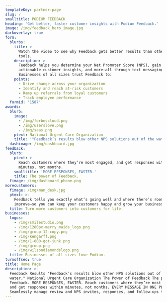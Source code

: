 ```yaml
---
templateKey: partner-page
slug: /
smalltitle: PODIUM FEEDBACK
heading: 'Get better, faster customer insights with Podium Feedback.'
image: /img/feedback_hero_image.jpg
darkoverlay: true
form:
  blurbs:
    title: >-
      Watch the video to see why Feedback gets better results than other NPS
      tools.
    description: >-
      Feedback helps you determine your Net Promoter Score (NPS), gain
      actionable customer insights, and more—all through text messaging.
      Businesses of all sizes trust Feedback to:
    points:
      - Drive change across your organization
      - Identify and reach at-risk customers
      - Ramp up referrals from loyal customers
      - Track employee performance
  formid: '1587'
awards:
  blurb:
    image:
      - /img/forbescloud.png
      - /img/userslove.png
      - /img/saas.png
    ptext: National Urgent Care Organization
    title: '"Feedback’s results blow other NPS solutions out of the water."'
  dashimage: /img/dashboard.jpg
feedback:
  blurb:
    ptext: >-
      Reach customers where they’re most engaged, and get responses within
      minutes, not months.
    smalltitle: 'MORE RESPONSES, FASTER.'
    title: The power of Feedback.
  fimage: /img/dashboard_phone.png
morecustomers:
  fimage: /img/man_desk.jpg
  ptext: >-
    Feedback tells you exactly what’s going well and where there’s room to
    improve—so you can keep your customers happy and grow your business.
  title: Turn more customers into customers for life.
businesses:
  logos:
    - /img/smilestudio.png
    - /img/1280px-merry_maids_logo.png
    - /img/group-12-copy.png
    - /img/kengarff.png
    - /img/1-800-got-junk.png
    - /img/group.png
    - /img/wilsondiamondslogo.png
  title: Businesses of all sizes love Podium.
turnoffseo: true
title: Home Page
description: >-
  Feedback Results "Feedback’s results blow other NPS solutions out of the
  water." National Urgent Care Organization The Power of Feedback The power of
  Feedback. MORE RESPONSES, FASTER. Reach customers where they’re most engaged,
  and get responses within minutes, not months. EVERY MESSAGE IN ONE PLACE.
  Seamlessly manage review and NPS invites, responses, and follow-ups to …
---
```


